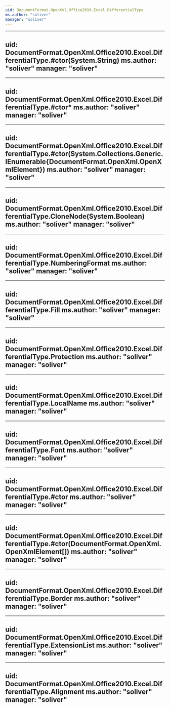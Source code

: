 ```yaml
---
uid: DocumentFormat.OpenXml.Office2010.Excel.DifferentialType
ms.author: "soliver"
manager: "soliver"
---
```


---
uid: DocumentFormat.OpenXml.Office2010.Excel.DifferentialType.#ctor(System.String)
ms.author: "soliver"
manager: "soliver"
---

---
uid: DocumentFormat.OpenXml.Office2010.Excel.DifferentialType.#ctor*
ms.author: "soliver"
manager: "soliver"
---

---
uid: DocumentFormat.OpenXml.Office2010.Excel.DifferentialType.#ctor(System.Collections.Generic.IEnumerable{DocumentFormat.OpenXml.OpenXmlElement})
ms.author: "soliver"
manager: "soliver"
---

---
uid: DocumentFormat.OpenXml.Office2010.Excel.DifferentialType.CloneNode(System.Boolean)
ms.author: "soliver"
manager: "soliver"
---

---
uid: DocumentFormat.OpenXml.Office2010.Excel.DifferentialType.NumberingFormat
ms.author: "soliver"
manager: "soliver"
---

---
uid: DocumentFormat.OpenXml.Office2010.Excel.DifferentialType.Fill
ms.author: "soliver"
manager: "soliver"
---

---
uid: DocumentFormat.OpenXml.Office2010.Excel.DifferentialType.Protection
ms.author: "soliver"
manager: "soliver"
---

---
uid: DocumentFormat.OpenXml.Office2010.Excel.DifferentialType.LocalName
ms.author: "soliver"
manager: "soliver"
---

---
uid: DocumentFormat.OpenXml.Office2010.Excel.DifferentialType.Font
ms.author: "soliver"
manager: "soliver"
---

---
uid: DocumentFormat.OpenXml.Office2010.Excel.DifferentialType.#ctor
ms.author: "soliver"
manager: "soliver"
---

---
uid: DocumentFormat.OpenXml.Office2010.Excel.DifferentialType.#ctor(DocumentFormat.OpenXml.OpenXmlElement[])
ms.author: "soliver"
manager: "soliver"
---

---
uid: DocumentFormat.OpenXml.Office2010.Excel.DifferentialType.Border
ms.author: "soliver"
manager: "soliver"
---

---
uid: DocumentFormat.OpenXml.Office2010.Excel.DifferentialType.ExtensionList
ms.author: "soliver"
manager: "soliver"
---

---
uid: DocumentFormat.OpenXml.Office2010.Excel.DifferentialType.Alignment
ms.author: "soliver"
manager: "soliver"
---
